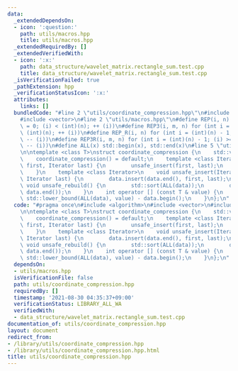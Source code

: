```yaml
---
data:
  _extendedDependsOn:
  - icon: ':question:'
    path: utils/macros.hpp
    title: utils/macros.hpp
  _extendedRequiredBy: []
  _extendedVerifiedWith:
  - icon: ':x:'
    path: data_structure/wavelet_matrix.rectangle_sum.test.cpp
    title: data_structure/wavelet_matrix.rectangle_sum.test.cpp
  _isVerificationFailed: true
  _pathExtension: hpp
  _verificationStatusIcon: ':x:'
  attributes:
    links: []
  bundledCode: "#line 2 \"utils/coordinate_compression.hpp\"\n#include <algorithm>\n\
    #include <vector>\n#line 2 \"utils/macros.hpp\"\n#define REP(i, n) for (int i\
    \ = 0; (i) < (int)(n); ++ (i))\n#define REP3(i, m, n) for (int i = (m); (i) <\
    \ (int)(n); ++ (i))\n#define REP_R(i, n) for (int i = (int)(n) - 1; (i) >= 0;\
    \ -- (i))\n#define REP3R(i, m, n) for (int i = (int)(n) - 1; (i) >= (int)(m);\
    \ -- (i))\n#define ALL(x) std::begin(x), std::end(x)\n#line 5 \"utils/coordinate_compression.hpp\"\
    \n\ntemplate <class T>\nstruct coordinate_compression {\n    std::vector<T> data;\n\
    \    coordinate_compression() = default;\n    template <class Iterator>\n    coordinate_compression(Iterator\
    \ first, Iterator last) {\n        unsafe_insert(first, last);\n        unsafe_rebuild();\n\
    \    }\n    template <class Iterator>\n    void unsafe_insert(Iterator first,\
    \ Iterator last) {\n        data.insert(data.end(), first, last);\n    }\n   \
    \ void unsafe_rebuild() {\n        std::sort(ALL(data));\n        data.erase(std::unique(ALL(data)),\
    \ data.end());\n    }\n    int operator [] (const T & value) {\n        return\
    \ std::lower_bound(ALL(data), value) - data.begin();\n    }\n};\n"
  code: "#pragma once\n#include <algorithm>\n#include <vector>\n#include \"../utils/macros.hpp\"\
    \n\ntemplate <class T>\nstruct coordinate_compression {\n    std::vector<T> data;\n\
    \    coordinate_compression() = default;\n    template <class Iterator>\n    coordinate_compression(Iterator\
    \ first, Iterator last) {\n        unsafe_insert(first, last);\n        unsafe_rebuild();\n\
    \    }\n    template <class Iterator>\n    void unsafe_insert(Iterator first,\
    \ Iterator last) {\n        data.insert(data.end(), first, last);\n    }\n   \
    \ void unsafe_rebuild() {\n        std::sort(ALL(data));\n        data.erase(std::unique(ALL(data)),\
    \ data.end());\n    }\n    int operator [] (const T & value) {\n        return\
    \ std::lower_bound(ALL(data), value) - data.begin();\n    }\n};\n"
  dependsOn:
  - utils/macros.hpp
  isVerificationFile: false
  path: utils/coordinate_compression.hpp
  requiredBy: []
  timestamp: '2021-08-30 04:35:37+09:00'
  verificationStatus: LIBRARY_ALL_WA
  verifiedWith:
  - data_structure/wavelet_matrix.rectangle_sum.test.cpp
documentation_of: utils/coordinate_compression.hpp
layout: document
redirect_from:
- /library/utils/coordinate_compression.hpp
- /library/utils/coordinate_compression.hpp.html
title: utils/coordinate_compression.hpp
---
```

